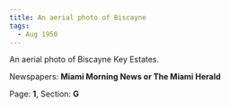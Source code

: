 ```yaml
---  
title: An aerial photo of Biscayne  
tags:  
  - Aug 1950  
---  
```

  
An aerial photo of Biscayne Key Estates.  
  
Newspapers: **Miami Morning News or The Miami Herald**  
  
Page: **1**, Section: **G** 
